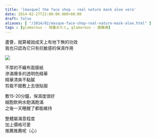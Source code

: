 ```yaml
---
title: '[masque] the face shop - real nature mask aloe vera'
date: 2014-02-27T22:00:00.000+08:00
draft: false
aliases: [ "/2014/02/masque-face-shop-real-nature-mask-aloe.html" ]
tags : [glamorous - 保養おたく, glamorous - 面膜魂]
---
```


蘆薈，就算被說成天上有地下無的功效  
我也只認為它只有抗敏感的保濕作用  

![](/images/faceshopaloevera.jpg)

不厚的不織布面膜紙  
滲滿爆多的透明色精華  
精華清爽不黏膩  
剪裁不錯敷上去很貼服  
  
敷15-20分鐘，保濕度很好  
細胞飲夠水飽滿飽滿  
之後一天睡醒了都能維持  
  
整體屬滿意程度  
加上價格可愛  
推薦推薦呢（心）
